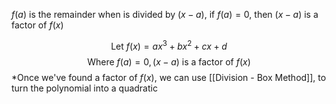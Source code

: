$f(a)$ is the remainder when is divided by $(x-a)$, if $f(a)=0$, then $(x-a)$ is a factor of $f(x)$

$$\text{Let }f(x) = ax^3+bx^2+cx+d$$
$$\text{Where }f(a)=0, (x-a) \text{ is a factor of }f(x)$$
*Once we've found a factor of $f(x)$, we can use [[Division - Box Method]], to turn the polynomial into a quadratic

